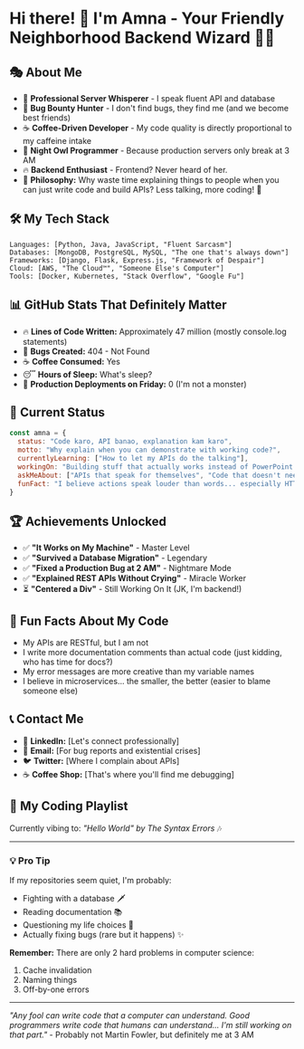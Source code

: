 # Hi there! 👋 I'm Amna - Your Friendly Neighborhood Backend Wizard 🧙‍♀️

## 🎭 About Me
- 🔧 **Professional Server Whisperer** - I speak fluent API and database
- 🐛 **Bug Bounty Hunter** - I don't find bugs, they find me (and we become best friends)
- ☕ **Coffee-Driven Developer** - My code quality is directly proportional to my caffeine intake
- 🌙 **Night Owl Programmer** - Because production servers only break at 3 AM
- 🔥 **Backend Enthusiast** - Frontend? Never heard of her.
- 💭 **Philosophy:** Why waste time explaining things to people when you can just write code and build APIs? Less talking, more coding! 🚀

## 🛠️ My Tech Stack
```
Languages: [Python, Java, JavaScript, "Fluent Sarcasm"]
Databases: [MongoDB, PostgreSQL, MySQL, "The one that's always down"]
Frameworks: [Django, Flask, Express.js, "Framework of Despair"]
Cloud: [AWS, "The Cloud™", "Someone Else's Computer"]
Tools: [Docker, Kubernetes, "Stack Overflow", "Google Fu"]
```

## 📊 GitHub Stats That Definitely Matter
- 🔥 **Lines of Code Written:** Approximately 47 million (mostly console.log statements)
- 🐛 **Bugs Created:** 404 - Not Found
- ☕ **Coffee Consumed:** Yes
- 😴 **Hours of Sleep:** What's sleep?
- 🚀 **Production Deployments on Friday:** 0 (I'm not a monster)

## 🎯 Current Status
```javascript
const amna = {
  status: "Code karo, API banao, explanation kam karo",
  motto: "Why explain when you can demonstrate with working code?",
  currentlyLearning: ["How to let my APIs do the talking"],
  workingOn: "Building stuff that actually works instead of PowerPoint presentations",
  askMeAbout: ["APIs that speak for themselves", "Code that doesn't need explanation"],
  funFact: "I believe actions speak louder than words... especially HTTP actions! 😄"
}
```

## 🏆 Achievements Unlocked
- ✅ **"It Works on My Machine"** - Master Level
- ✅ **"Survived a Database Migration"** - Legendary
- ✅ **"Fixed a Production Bug at 2 AM"** - Nightmare Mode
- ✅ **"Explained REST APIs Without Crying"** - Miracle Worker
- ⏳ **"Centered a Div"** - Still Working On It (JK, I'm backend!)

## 🎪 Fun Facts About My Code
- My APIs are RESTful, but I am not
- I write more documentation comments than actual code (just kidding, who has time for docs?)
- My error messages are more creative than my variable names
- I believe in microservices... the smaller, the better (easier to blame someone else)

## 📞 Contact Me
- 💼 **LinkedIn:** [Let's connect professionally]
- 📧 **Email:** [For bug reports and existential crises]
- 🐦 **Twitter:** [Where I complain about APIs]
- ☕ **Coffee Shop:** [That's where you'll find me debugging]

## 🎵 My Coding Playlist
Currently vibing to: *"Hello World" by The Syntax Errors* 🎶

---

### 💡 Pro Tip
If my repositories seem quiet, I'm probably:
- Fighting with a database 🗡️
- Reading documentation 📚
- Questioning my life choices 🤔
- Actually fixing bugs (rare but it happens) ✨

**Remember:** There are only 2 hard problems in computer science:
1. Cache invalidation
2. Naming things  
3. Off-by-one errors

---

*"Any fool can write code that a computer can understand. Good programmers write code that humans can understand... I'm still working on that part."* - Probably not Martin Fowler, but definitely me at 3 AM
